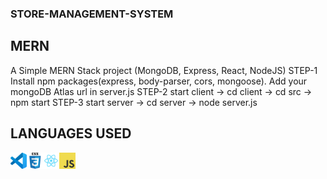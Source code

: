 

             
### STORE-MANAGEMENT-SYSTEM
## MERN

A Simple MERN Stack project (MongoDB, Express, React, NodeJS)
STEP-1
    Install npm packages(express, body-parser, cors, mongoose).
    Add your mongoDB Atlas url in server.js
STEP-2
    start client    -> cd client
                    -> cd src
                    -> npm start
STEP-3
    start server    -> cd server
                    -> node server.js
## LANGUAGES USED
<img align="left" alt="Visual Studio Code" width="26px" 
      src="https://raw.githubusercontent.com/github/explore/80688e429a7d4ef2fca1e82350fe8e3517d3494d/topics/visual-studio-code/visual-studio-code.png" />
<img align="left" alt="CSS3" width="26px" 
     src="https://raw.githubusercontent.com/github/explore/80688e429a7d4ef2fca1e82350fe8e3517d3494d/topics/css/css.png" />
<img align="left" alt="React" width="26px" 
      src="https://raw.githubusercontent.com/github/explore/80688e429a7d4ef2fca1e82350fe8e3517d3494d/topics/react/react.png"/>
<img align="left" alt="JavaScript" width="26px"
      src="https://raw.githubusercontent.com/github/explore/80688e429a7d4ef2fca1e82350fe8e3517d3494d/topics/javascript/javascript.png"/>           
